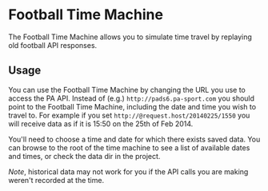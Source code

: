 Football Time Machine
=====================

The Football Time Machine allows you to simulate time travel by
replaying old football API responses.

## Usage

You can use the Football Time Machine by changing the URL you use to
access the PA API.  Instead of (e.g.) `http://pads6.pa-sport.com` you
should point to the Football Time Machine, including the date and time
you wish to travel to. For example if you set
`http://@request.host/20140225/1550` you will receive data as if it is
15:50 on the 25th of Feb 2014.

You'll need to choose a time and date for which there exists saved
data. You can browse to the root of the time machine to see a list of
available dates and times, or check the data dir in the project.

*Note*, historical data may not work for you if the API calls you are
making weren't recorded at the time.

